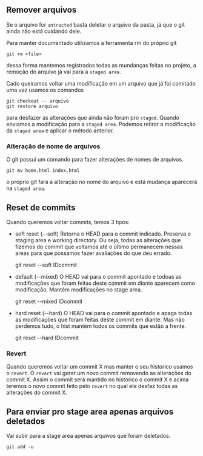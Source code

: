## Remover arquivos
Se o arquivo for `untracted` basta deletar o arquivo da pasta, já que o git ainda
não está cuidando dele.

Para manter documentado utilizamos a ferramenta rm do próprio git

    git rm <file>

dessa forma mantemos registrados todas as mundanças feitas no projeto, a 
remoção do arquivo já vai para a `staged area`.

Cado queiramos voltar uma modificação em um arquivo que já foi comitado uma vez
usamos os comandos

    git checkout -- arquivo
    git restore arquivo

para desfazer as alterações que ainda não foram pro `staged`. Quando enviamos 
a modificação para a `staged area`. Podemos retirar a modificação
da `staged area` e aplicar o método anterior.     

### Alteração de nome de arquivos
O git possui um comando para fazer alterações de nomes de arquivos.

    git mv home.html index.html

o proprio git fará a alteração no nome do arquivo e está mudança aparecerá
na `staged area`.


## Reset de commits
Quando queremos voltar commits, temos 3 tipos:

* soft reset (--soft)
Retorna o HEAD para o commit indicado. Preserva o staging area e working directory.
Ou seja, todas as alterações que fizemos do commit que voltamos até o último
permanecem nessas areas para que possamos fazer avaliações do que deu errado.

    git reset --soft IDcommit

* default (--mixed)
O HEAD vai para o commit apontado e todoas as modificações que foram feitas deste
commit em diante aparecem como modificação. Mantém modificações no stage area.

    git reset --mixed IDcommit

* hard reset (--hard)
O HEAD vai para o commit apontado e apaga todas as modificações que foram feitas
deste commit em diante. Mas não perdemos tudo, o hist mantém todos os commits
que estão a frente.

    git reset --hard IDcommit

### Revert
Quando queremos voltar um commit X mas manter o seu historico usamos o `revert`.
O `revert` vai gerar um novo commit removendo as alterações do commit X.
Assim o commit será mantido no historico o commit X e acima teremos o novo commit
feito pelo `revert` no qual ele desfaz todas as alterações do commit X.


## Para enviar pro stage area apenas arquivos deletados
Vai subir para a stage area apenas arquivos que foram deletados.

    git add -u


